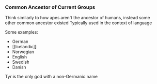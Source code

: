 
### Common Ancestor of Current Groups
Think similarly to how apes aren't the ancestor of humans, instead some other common ancestor existed
Typically used in the context of language

Some examples:
- German
- [[Icelandic]]
- Norwegian
- English
- Swedish
- Danish

Tyr is the only god with a non-Germanic name